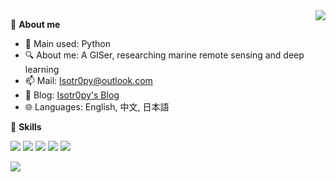 <a href="#">
  <img align="right" src="https://github-readme-stats.vercel.app/api?username=isotr0py&count_private=true&show_icons=true&theme=transparent" />
</a>

🤖 **About me**

- 🔭 Main used: Python
- 🔍 About me: A GISer, researching marine remote sensing and deep learning
- 📫 Mail: Isotr0py@outlook.com
- 📕 Blog: [Isotr0py's Blog](https://isotr0py.github.io/)
- 🌐 Languages: English, 中文, 日本語

📜 **Skills**

![](https://img.shields.io/badge/-Python-3e74a2?style=flat-square&logo=Python&logoColor=fff)
![](https://img.shields.io/badge/Linux-DAA520?style=flat-square&logo=linux&logoColor=fff)
![](https://img.shields.io/badge/-Git-B22222?style=flat-square&logo=Git&logoColor=fff)
![](https://img.shields.io/badge/Colab-F9AB00?style=flat-square&logo=googlecolab&color=525252)
![](https://img.shields.io/badge/VSCode-0078D4?style=flat-square&logo=visual%20studio%20code&logoColor=white)

<img align="left" src="https://github-readme-stats.vercel.app/api/top-langs/?username=Isotr0py&layout=compact&theme=transparent" />
